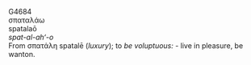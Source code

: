 <body>
  <p>G4684<br>  σπαταλάω  <br> spatalaō  <br><i>spat-al-ah‘-o </i><br>From   σπατάλη    spatalē   (<i>luxury</i>); to <i>be</i> <i>voluptuous:</i> - live in pleasure, be wanton.<br></p>
 </body>